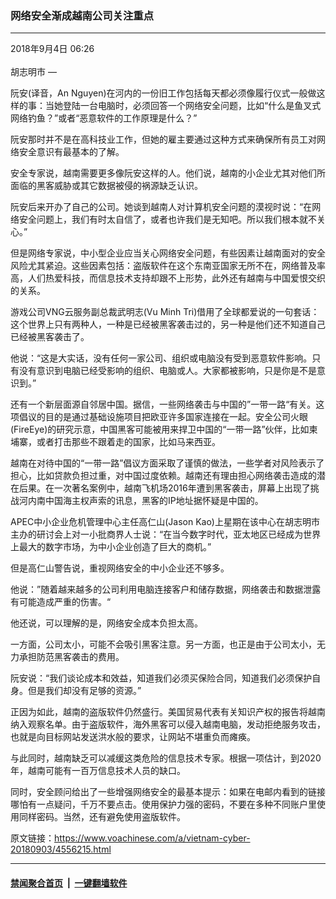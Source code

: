 ### 网络安全渐成越南公司关注重点
------------------------

<div class="published">
 <span class="date" title="中国时间">
  <time datetime="2018-09-04T06:26:14+08:00">
   2018年9月4日 06:26
  </time>
 </span>
</div>
<br/>
<div class="wsw">
 <span class="dateline">
  胡志明市 —
 </span>
 <p>
  阮安(译音，An Nguyen)在河内的一份旧工作包括每天都必须像履行仪式一般做这样的事：当她登陆一台电脑时，必须回答一个网络安全问题，比如“什么是鱼叉式网络钓鱼？”或者“恶意软件的工作原理是什么？”
 </p>
 <p>
  阮安那时并不是在高科技业工作，但她的雇主要通过这种方式来确保所有员工对网络安全意识有最基本的了解。
 </p>
 <p>
  安全专家说，越南需要更多像阮安这样的人。他们说，越南的小企业尤其对他们所面临的黑客威胁或其它数据被侵的祸源缺乏认识。
 </p>
 <p>
  阮安后来开办了自己的公司。她谈到越南人对计算机安全问题的漠视时说：“在网络安全问题上，我们有时太自信了，或者也许我们是无知吧。所以我们根本就不关心。”
 </p>
 <p>
  但是网络专家说，中小型企业应当关心网络安全问题，有些因素让越南面对的安全风险尤其紧迫。这些因素包括：盗版软件在这个东南亚国家无所不在，网络普及率高，人们热爱科技，而信息技术支持却跟不上形势，此外还有越南与中国爱恨交织的关系。
 </p>
 <p>
  游戏公司VNG云服务副总裁武明志(Vu Minh Tri)借用了全球都爱说的一句套话：这个世界上只有两种人，一种是已经被黑客袭击过的，另一种是他们还不知道自己已经被黑客袭击了。
 </p>
 <p>
  他说：“这是大实话，没有任何一家公司、组织或电脑没有受到恶意软件影响。只有没有意识到电脑已经受影响的组织、电脑或人。大家都被影响，只是你是不是意识到。”
 </p>
 <p>
  还有一个新层面源自邻居中国。据信，一些网络袭击与中国的”一带一路“有关。这项倡议的目的是通过基础设施项目把欧亚许多国家连接在一起。安全公司火眼(FireEye)的研究示意，中国黑客可能被用来捍卫中国的“一带一路”伙伴，比如柬埔寨，或者打击那些不跟着走的国家，比如马来西亚。
 </p>
 <p>
  越南在对待中国的“一带一路”倡议方面采取了谨慎的做法，一些学者对风险表示了担心，比如贷款负担过重，对中国过度依赖。越南还有理由担心网络袭击造成的潜在后果。在一次著名案例中，越南飞机场2016年遭到黑客袭击，屏幕上出现了挑战河内南中国海主权声索的讯息，黑客的IP地址据怀疑是中国的。
 </p>
 <p>
  APEC中小企业危机管理中心主任高仁山(Jason Kao)上星期在该中心在胡志明市主办的研讨会上对一小批商界人士说：“在当今数字时代，亚太地区已经成为世界上最大的数字市场，为中小企业创造了巨大的商机。”
 </p>
 <p>
  但是高仁山警告说，重视网络安全的中小企业还不够多。
 </p>
 <p>
  他说：”随着越来越多的公司利用电脑连接客户和储存数据，网络袭击和数据泄露有可能造成严重的伤害。“
 </p>
 <p>
  他还说，可以理解的是，网络安全成本负担太高。
 </p>
 <p>
  一方面，公司太小，可能不会吸引黑客注意。另一方面，也正是由于公司太小，无力承担防范黑客袭击的费用。
 </p>
 <p>
  阮安说：“我们谈论成本和效益，知道我们必须买保险合同，知道我们必须保护自身。但是我们却没有足够的资源。”
 </p>
 <p>
  正因为如此，越南的盗版软件仍然盛行。美国贸易代表有关知识产权的报告将越南纳入观察名单。由于盗版软件，海外黑客可以侵入越南电脑，发动拒绝服务攻击，也就是向目标网站发送洪水般的要求，让网站不堪重负而瘫痪。
 </p>
 <p>
  与此同时，越南缺乏可以减缓这类危险的信息技术专家。根据一项估计，到2020年，越南可能有一百万信息技术人员的缺口。
 </p>
 <p>
  同时，安全顾问给出了一些增强网络安全的最基本提示：如果在电邮内看到的链接哪怕有一点疑问，千万不要点击。使用保护力强的密码，不要在多种不同账户里使用同样密码。当然，还有避免使用盗版软件。
 </p>
 <p>
 </p>
</div>

原文链接：https://www.voachinese.com/a/vietnam-cyber-20180903/4556215.html


------------------------
#### [禁闻聚合首页](https://github.com/gfw-breaker/banned-news/blob/master/README.md) &nbsp;|&nbsp;  [一键翻墙软件](https://github.com/gfw-breaker/nogfw/blob/master/README.md)